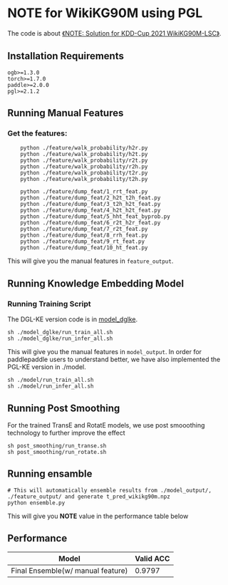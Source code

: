 # NOTE for WikiKG90M using PGL

The code is about [《NOTE: Solution for KDD-Cup 2021 WikiKG90M-LSC》](./NOTE__SOLUTION_FOR_KDD_CUP_2021_WikiKG90M_LSC.pdf). 

## Installation Requirements

```
ogb>=1.3.0
torch>=1.7.0
paddle>=2.0.0
pgl>=2.1.2
```

## Running Manual Features

### Get the features:

```
    python ./feature/walk_probability/h2r.py
    python ./feature/walk_probability/h2t.py
    python ./feature/walk_probability/r2t.py
    python ./feature/walk_probability/r2h.py
    python ./feature/walk_probability/t2r.py
    python ./feature/walk_probability/t2h.py

    python ./feature/dump_feat/1_rrt_feat.py
    python ./feature/dump_feat/2_h2t_t2h_feat.py
    python ./feature/dump_feat/3_t2h_h2t_feat.py
    python ./feature/dump_feat/4_h2t_h2t_feat.py
    python ./feature/dump_feat/5_hht_feat_byprob.py
    python ./feature/dump_feat/6_r2t_h2r_feat.py
    python ./feature/dump_feat/7_r2t_feat.py
    python ./feature/dump_feat/8_rrh_feat.py
    python ./feature/dump_feat/9_rt_feat.py
    python ./feature/dump_feat/10_ht_feat.py
```
This will give you the manual features in `feature_output`.

## Running Knowledge Embedding Model
### Running Training Script

The DGL-KE version code is in [model_dglke](https://github.com/WeiyueSu/PGL/tree/wikikg90m-dglke/examples/kddcup2021/WikiKG90M/model_dglke).
```
sh ./model_dglke/run_train_all.sh
sh ./model_dglke/run_infer_all.sh
```
This will give you the manual features in `model_output`.
In order for paddlepaddle users to understand better, we have also implemented the PGL-KE version in ./model.
```
sh ./model/run_train_all.sh
sh ./model/run_infer_all.sh
```

## Running Post Smoothing
For the trained TransE and RotatE models, we use post smooothing technology to further improve the effect
```
sh post_smoothing/run_transe.sh
sh post_smoothing/run_rotate.sh
```

## Running ensamble

```
# This will automatically ensemble results from ./model_output/, ./feature_output/ and generate t_pred_wikikg90m.npz
python ensemble.py
```
This will give you **NOTE** value in the performance table below 

## Performance

| Model       |  Valid ACC | 
| ----------- | ---------------| 
| Final Ensemble(w/ manual feature) | 0.9797      |

